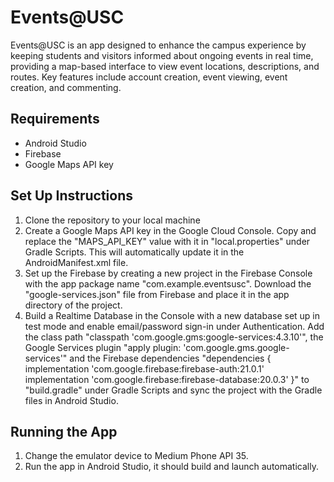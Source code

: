 # Events@USC
Events@USC is an app designed to enhance the campus experience by keeping students and visitors informed about ongoing events in real time, providing a map-based interface to view event locations, descriptions, and routes. Key features include account creation, event viewing, event creation, and commenting. 

## Requirements
- Android Studio
- Firebase
- Google Maps API key

## Set Up Instructions
1. Clone the repository to your local machine
2. Create a Google Maps API key in the Google Cloud Console. Copy and replace the "MAPS_API_KEY" value with it in "local.properties" under Gradle Scripts. This will automatically update it in the AndroidManifest.xml file.
3. Set up the Firebase by creating a new project in the Firebase Console with the app package name "com.example.eventsusc". Download the "google-services.json" file from Firebase and place it in the app directory of the project.
4. Build a Realtime Database in the Console with a new database set up in test mode and enable email/password sign-in under Authentication. Add the class path "classpath 'com.google.gms:google-services:4.3.10'", the Google Services plugin "apply plugin: 'com.google.gms.google-services'" and the Firebase dependencies "dependencies {
    implementation 'com.google.firebase:firebase-auth:21.0.1'
    implementation 'com.google.firebase:firebase-database:20.0.3'
}" to "build.gradle" under Gradle Scripts and sync the project with the Gradle files in Android Studio.

## Running the App
1. Change the emulator device to Medium Phone API 35.
2. Run the app in Android Studio, it should build and launch automatically.
